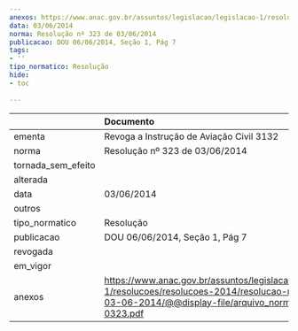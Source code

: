 ```yaml
---
anexos: https://www.anac.gov.br/assuntos/legislacao/legislacao-1/resolucoes/resolucoes-2014/resolucao-no-323-de-03-06-2014/@@display-file/arquivo_norma/RA2014-0323.pdf
data: 03/06/2014
norma: Resolução nº 323 de 03/06/2014
publicacao: DOU 06/06/2014, Seção 1, Pág 7
tags:
- ''
tipo_normatico: Resolução
hide: 
- toc 
 
---
```


|                    | Documento                                                                                                                                                       |
|:-------------------|:----------------------------------------------------------------------------------------------------------------------------------------------------------------|
| ementa             | Revoga a Instrução de Aviação Civil 3132                                                                                                                        |
| norma              | Resolução nº 323 de 03/06/2014                                                                                                                                  |
| tornada_sem_efeito |                                                                                                                                                                 |
| alterada           |                                                                                                                                                                 |
| data               | 03/06/2014                                                                                                                                                      |
| outros             |                                                                                                                                                                 |
| tipo_normatico     | Resolução                                                                                                                                                       |
| publicacao         | DOU 06/06/2014, Seção 1, Pág 7                                                                                                                                  |
| revogada           |                                                                                                                                                                 |
| em_vigor           |                                                                                                                                                                 |
| anexos             | https://www.anac.gov.br/assuntos/legislacao/legislacao-1/resolucoes/resolucoes-2014/resolucao-no-323-de-03-06-2014/@@display-file/arquivo_norma/RA2014-0323.pdf |